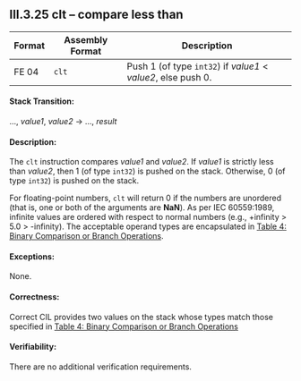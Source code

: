 ## III.3.25 clt &ndash; compare less than

 | Format | Assembly Format | Description
 | ---- | ---- | ----
 | FE 04 | `clt` | Push 1 (of type `int32`) if _value1_ < _value2_, else push 0.

#### Stack Transition:

&hellip;, _value1_, _value2_ &rarr; &hellip;, _result_

#### Description:

The `clt` instruction compares _value1_ and _value2_. If _value1_ is strictly less than _value2_, then 1 (of type `int32`) is pushed on the stack. Otherwise, 0 (of type `int32`) is pushed on the stack.

For floating-point numbers, `clt` will return 0 if the numbers are unordered (that is, one or both of the arguments are **NaN**). As per IEC 60559:1989, infinite values are ordered with respect to normal numbers (e.g., +infinity > 5.0 > -infinity). The acceptable operand types are encapsulated in [Table 4: Binary Comparison or Branch Operations](#todo-missing-hyperlink).

#### Exceptions:

None.

#### Correctness:

Correct CIL provides two values on the stack whose types match those specified in [Table 4: Binary Comparison or Branch Operations](#todo-missing-hyperlink)

#### Verifiability:

There are no additional verification requirements.
